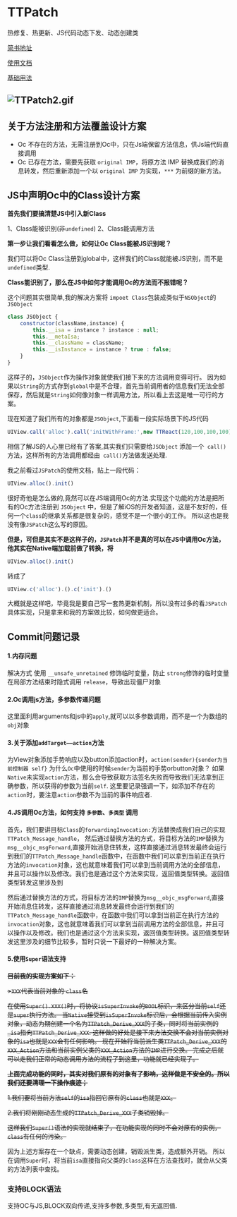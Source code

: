 # TTPatch
热修复、热更新、JS代码动态下发、动态创建类


[简书地址](https://www.jianshu.com/p/1daf20977c4a)

[使用文档](https://github.com/yangyangFeng/TTPatch/blob/master/%E4%BD%BF%E7%94%A8%E6%96%87%E6%A1%A3.md)

[基础用法](https://github.com/yangyangFeng/TTPatch/wiki/%E5%9F%BA%E7%A1%80%E7%94%A8%E6%B3%95)

![TTPatch2.gif](https://upload-images.jianshu.io/upload_images/1249329-51e4aa804270a308.gif)
---


## 关于方法注册和方法覆盖设计方案
* Oc 不存在的方法，无需注册到Oc中，只在Js端保留方法信息，供Js端代码直接调用
* Oc 已存在方法，需要先获取 `original IMP`，将原方法 IMP 替换成我们的消息转发，然后重新添加一个以 `original IMP` 为实现，`***` 为前缀的新方法。

## JS中声明Oc中的Class设计方案
**首先我们要搞清楚JS中引入新Class**

1、Class能被识别(非`undefined`)
2、Class能调用方法

**第一步让我们看看怎么做，如何让Oc Class能被JS识别呢？**

我们可以将Oc Class注册到global中，这样我们的Class就能被JS识别，而不是`undefined`类型.

**Class能识别了，那么在JS中如何才能调用Oc的方法而不报错呢？**

这个问题其实很简单,我的解决方案将 `impoet Class`包装成类似于`NSObject`的`JSObject`
```js
class JSObject {
    constructor(className,instance) {
        this.__isa = instance ? instance : null;
        this.__metaIsa;
        this.__className = className;
        this.__isInstance = instance ? true : false;
    }
}
```
这样子的，`JSObject`作为操作对象就使我们接下来的方法调用变得可行。
因为如果以`String`的方式存到`global`中是不合理，首先当前调用者的信息我们无法全部保存，然后就是`String`如何像对象一样调用方法，所以看上去这是唯一可行的方案。

现在知道了我们所有的对象都是`JSObject`,下面看一段实际场景下的JS代码
``` js
UIView.call('alloc').call('initWithFrame:',new TTReact(120,100,100,100))
```
相信了解JS的人心里已经有了答案,其实我们只需要给`JSObject` 添加一个` call()`方法，这样所有的方法调用都经由` call()`方法做发送处理.

我之前看过`JSPatch`的使用文档，贴上一段代码：
``` js
UIView.alloc().init()
```
很好奇他是怎么做的,竟然可以在JS端调用Oc的方法.实现这个功能的方法是把所有的Oc方法注册到 `JSObject` 中，但是了解iOS的开发者知道，这是不友好的，任何一个`class`的继承关系都是很复杂的，感觉不是一个很小的工作。
所以这也是我没有像`JSPatch`这么写的原因。

**但是，可但是其实不是这样子的，`JSPatch`并不是真的可以在JS中调用Oc方法，他其实在Native端加载前做了转换，将**
```js
UIView.alloc().init()
```
转成了
```js
UIView.c('alloc').().c('init').()
```
大概就是这样吧，毕竟我是要自己写一套热更新机制，所以没有过多的看`JSPatch`具体实现，只是拿来和我的方案做比较，如何做更适合。



## Commit问题记录
#### 1.内存问题

解决方式 使用 `__unsafe_unretained` 修饰临时变量，防止 `strong`修饰的临时变量在局部方法结束时隐式调用 `release`，导致出现僵尸对象

#### 2.Oc调用js方法，多参数传递问题

这里面利用arguments和js中的```apply```,就可以以多参数调用，而不是一个为数组的```obj```对象

#### 3.关于添加`addTarget——action`方法

为View对象添加手势响应以及button添加action时，`action(sender){sender为当前控制器 self}` 为什么`Oc`中使用的时候`sender`为当前的手势orbutton对象？
如果```Native```未实现```action```方法，那么会导致获取方法签名失败而导致我们无法拿到正确参数，所以获得的参数为当前```self```.
这里要记录强调一下，如添加不存在的```action```时，要注意```action```参数不为当前的事件响应者.

#### 4.JS调用Oc方法，如何支持 `多参数`、`多类型` 调用

首先，我们要讲目标`Class`的`forwardingInvocation:`方法替换成我们自己的实现`TTPatch_Message_handle`，
然后通过替换方法的方式，将目标方法的`IMP`替换为`msg__objc_msgForward`,直接开始消息住转发，这样直接通过消息转发最终会运行到我们的`TTPatch_Message_handle`函数中，在函数中我们可以拿到当前正在执行方法的`invocation`对象，这也就意味着我们可以拿到当前调用方法的全部信息，并且可以操作以及修改。我们也是通过这个方法来实现，返回值类型转换。返回值类型转发这里涉及到

然后通过替换方法的方式，将目标方法的`IMP`替换为`msg__objc_msgForward`,直接开始消息住转发，这样直接通过消息转发最终会运行到我们的`TTPatch_Message_handle`函数中，在函数中我们可以拿到当前正在执行方法的`invocation`对象，这也就意味着我们可以拿到当前调用方法的全部信息，并且可以操作以及修改。我们也是通过这个方法来实现，返回值类型转换。返回值类型转发这里涉及的细节比较多，暂时只说一下最好的一种解决方案。

#### 5.使用`Super`语法支持


~~**目前我的实现方案如下：**~~

~~>`XXX`代表当前对象的 `class`名~~

~~在使用`Super().XXX()`时，将协议`isSuperInvoke`的`BOOL`标识，来区分当前`self`还是`super`执行方法。
当`Native`接受到`isSuperInvoke`标识后，会根据当前传入实例对象，动态为期创建一个名为`TTPatch_Derive_XXX`的子类，同时将当前实例的`_isa`指向`TTPatch_Derive_XXX`.
这样做的好处是接下来方法交换不会对当前实例对象的`isa`也就是`XXX`会有任何影响。
现在开始将当前派生类`TTPatch_Derive_XXX`的`XXX_Action`方法和当前实例父类的`XXX_Action`方法的`IMP`进行交换。
完成之后就可以走我们正常的动态调用方法的流程了到这里，功能就已经实现了。~~

~~**上面完成功能的同时，其实对我们原有的对象有了影响，这样做是不安全的。所以我们还要清理一下操作痕迹；**~~

~~1.我们要将当前方法`self`的`isa`指回它原有的`class`也就是`XXX`。~~

~~2.我们将刚刚动态生成的`TTPatch_Derive_XXX`子类销毁掉。~~

~~这样我们`Super()`语法的实现就结束了，在功能实现的同时不会对原有的实例，`class`有任何的污染。~~

因为上述方案存在一个缺点，需要动态创建，销毁派生类，造成额外开销。
所以在调用`Super`时，将当前`isa`直接指向父类的`class`这样在方法查找时，就会从父类的方法列表中查找。



### 支持BLOCK语法
支持OC与JS,BLOCK双向传递,支持多参数,多类型,有无返回值.

